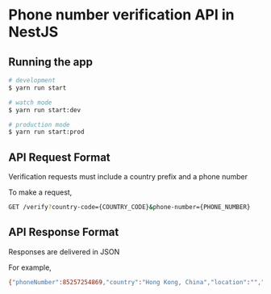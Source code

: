 # **Phone number verification API in NestJS**

## Running the app

```bash
# development
$ yarn run start

# watch mode
$ yarn run start:dev

# production mode
$ yarn run start:prod
```

## API Request Format

Verification requests must include a country prefix and a phone number

To make a request,

```bash
GET /verify?country-code={COUNTRY_CODE}&phone-number={PHONE_NUMBER}
```

## API Response Format

Responses are delivered in JSON

For example,

```bash
{"phoneNumber":85257254869,"country":"Hong Kong, China","location":"","carrier":"SmarTone Mobile Communications Ltd (SmarTone)","lineType":"mobile"}
```
